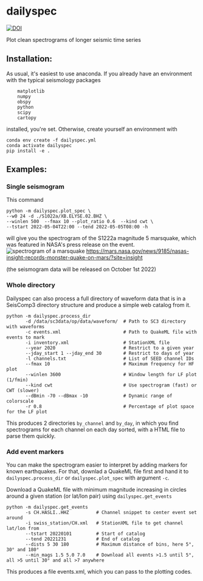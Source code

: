 # dailyspec

[![DOI](https://zenodo.org/badge/449205341.svg)](https://zenodo.org/badge/latestdoi/449205341)

Plot clean spectrograms of longer seismic time series

## Installation:

As usual, it's easiest to use anaconda. If you already have an environment with the typical seismology packages

```
    matplotlib
    numpy
    obspy 
    python 
    scipy
    cartopy
```

installed, you're set.
Otherwise, create yourself an environment with

```shell
conda env create -f dailyspec.yml
conda activate dailyspec
pip install -e .
```

## Examples:

### Single seismogram

This command

    python -m dailyspec.plot_spec \
    --w0 24 -d ./S1022a/XB.ELYSE.02.BHZ \       
    --winlen 500  --fmax 10 --plot_ratio 0.6  --kind cwt \  
    --tstart 2022-05-04T22:00 --tend 2022-05-05T08:00 -h

will give you the spectrogram of the S1222a magnitude 5 marsquake, which was featured in NASA's press release on the
event.
![spectrogram of a marsquake](https://mars.nasa.gov/system/news_items/main_images/9185_1-PIA25044-web.jpg)
https://mars.nasa.gov/news/9185/nasas-insight-records-monster-quake-on-mars/?site=insight

(the seismogram data will be released on October 1st 2022)

### Whole directory

Dailyspec can also process a full directory of waveform data that is in a SeisComp3 directory structure and produce a
simple web catalog from it.

```shell
python -m dailyspec.process_dir 
       -d /data/sc3data/op/data/waveform/  # Path to SC3 directory with waveforms
       -c events.xml                       # Path to QuakeML file with events to mark
       -i inventory.xml                    # StationXML file 
       --year 2020                         # Restrict to a given year
       --jday_start 1 --jday_end 30        # Restrict to days of year
       -l channels.txt                     # List of SEED channel IDs
       --fmax 10                           # Maximum frequency for HF plot
       --winlen 3600                       # Window length for LF plot (1/fmin)
       --kind cwt                          # Use spectrogram (fast) or CWT (slower)
       --dBmin -70 --dBmax -10             # Dynamic range of colorscale
       -r 0.8                              # Percentage of plot space for the LF plot
```

This produces 2 directories `by_channel` and `by_day`, in which you find spectrograms for each channel on each day
sorted,
with a HTML file to parse them quickly.

### Add event markers

You can make the spectrogram easier to interpret by adding markers for known earthquakes. For that, downlad a QuakeML
file first and hand it to `dailyspec.process_dir` or `dailyspec.plot_spec` with argument `-c`.

Download a QuakeML file with minimum magnitude increasing in circles around a given station (or lat/lon pair) using
`dailyspec.get_events`

```shell
python -m dailyspec.get_events 
       -s CH.HASLI..HHZ          # Channel snippet to center event set around
       -i swiss_station/CH.xml   # StationXML file to get channel lat/lon from
       --tstart 20220101         # Start of catalog
       --tend 20221231           # End of catalog
       --dists 5 30 180          # Maximum distance of bins, here 5°, 30° and 180°
       --min_mags 1.5 5.0 7.0    # Download all events >1.5 until 5°, all >5 until 30° and all >7 anywhere
```

This produces a file events.xml, which you can pass to the plotting codes.